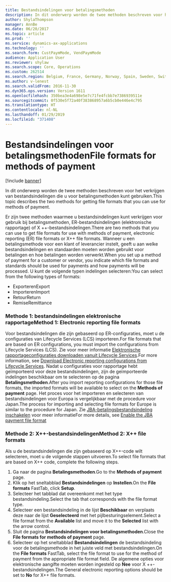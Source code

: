 ```yaml
---
title: Bestandsindelingen voor betalingsmethoden
description: In dit onderwerp worden de twee methoden beschreven voor het verkrijgen van bestandsindelingen die u voor betalingsmethoden kunt gebruiken.
author: ShylaThompson
manager: AnnBe
ms.date: 06/20/2017
ms.topic: article
ms.prod: ''
ms.service: dynamics-ax-applications
ms.technology: ''
ms.search.form: CustPaymMode, VendPaymMode
audience: Application User
ms.reviewer: shylaw
ms.search.scope: Core, Operations
ms.custom: 262514
ms.search.region: Belgium, France, Germany, Norway, Spain, Sweden, Switzerland
ms.author: v-lenest
ms.search.validFrom: 2016-11-30
ms.dyn365.ops.version: Version 1611
ms.openlocfilehash: 350bea3e4a698e5e7c71fe4fcbb7e7386939511e
ms.sourcegitcommit: 0f530e5f72a40f383868957a6b5cb0e446e4c795
ms.translationtype: HT
ms.contentlocale: nl-NL
ms.lasthandoff: 01/29/2019
ms.locfileid: "371408"
---
```

# <a name="file-formats-for-methods-of-payment"></a><span data-ttu-id="e0393-103">Bestandsindelingen voor betalingsmethoden</span><span class="sxs-lookup"><span data-stu-id="e0393-103">File formats for methods of payment</span></span>

[!include [banner](../includes/banner.md)]

<span data-ttu-id="e0393-104">In dit onderwerp worden de twee methoden beschreven voor het verkrijgen van bestandsindelingen die u voor betalingsmethoden kunt gebruiken.</span><span class="sxs-lookup"><span data-stu-id="e0393-104">This topic describes the two methods for getting file formats that you can use for methods of payment.</span></span>

<span data-ttu-id="e0393-105">Er zijn twee methoden waarmee u bestandsindelingen kunt verkrijgen voor gebruik bij betalingsmethoden, ER-bestandsindelingen (elektronische rapportage) of X ++-bestandsindelingen.</span><span class="sxs-lookup"><span data-stu-id="e0393-105">There are two methods that you can use to get file formats for use with methods of payment, electronic reporting (ER) file formats or X++ file formats.</span></span> <span data-ttu-id="e0393-106">Wanneer u een betalingsmethode voor een klant of leverancier instelt, geeft u aan welke bestandsindelingen en standaarden moeten worden gebruikt voor betalingen en hoe betalingen worden verwerkt.</span><span class="sxs-lookup"><span data-stu-id="e0393-106">When you set up a method of payment for a customer or vendor, you indicate which file formats and standards should be used for payments and how payments will be processed.</span></span> <span data-ttu-id="e0393-107">U kunt de volgende typen indelingen selecteren:</span><span class="sxs-lookup"><span data-stu-id="e0393-107">You can select from the following types of formats:</span></span>

-   <span data-ttu-id="e0393-108">Exporteren</span><span class="sxs-lookup"><span data-stu-id="e0393-108">Export</span></span>
-   <span data-ttu-id="e0393-109">Importeren</span><span class="sxs-lookup"><span data-stu-id="e0393-109">Import</span></span>
-   <span data-ttu-id="e0393-110">Retour</span><span class="sxs-lookup"><span data-stu-id="e0393-110">Return</span></span>
-   <span data-ttu-id="e0393-111">Remise</span><span class="sxs-lookup"><span data-stu-id="e0393-111">Remittance</span></span>

### <a name="method-1-electronic-reporting-file-formats"></a><span data-ttu-id="e0393-112">Methode 1: bestandsindelingen elektronische rapportage</span><span class="sxs-lookup"><span data-stu-id="e0393-112">Method 1: Electronic reporting file formats</span></span>

<span data-ttu-id="e0393-113">Voor bestandsindelingen die zijn gebaseerd op ER-configuraties, moet u de configuraties van Lifecycle Services (LCS) importeren.</span><span class="sxs-lookup"><span data-stu-id="e0393-113">For file formats that are based on ER configurations, you must import the configurations from Lifecycle Services (LCS).</span></span> <span data-ttu-id="e0393-114">Zie voor meer informatie [Elektronische rapportageconfiguraties downloaden vanuit Lifecycle Services](../../dev-itpro/analytics/download-electronic-reporting-configuration-lcs.md).</span><span class="sxs-lookup"><span data-stu-id="e0393-114">For more information, see [Download Electronic reporting configurations from Lifecycle Services](../../dev-itpro/analytics/download-electronic-reporting-configuration-lcs.md).</span></span> <span data-ttu-id="e0393-115">Nadat u configuraties voor rapportage hebt geïmporteerd voor deze bestandsindelingen, zijn de geïmporteerde indelingen beschikbaar om te selecteren op de pagina **Betalingsmethoden**.</span><span class="sxs-lookup"><span data-stu-id="e0393-115">After you import reporting configurations for those file formats, the imported formats will be available to select on the **Methods of payment** page.</span></span> <span data-ttu-id="e0393-116">Het proces voor het importeren en selecteren van bestandsindelingen voor Europa is vergelijkbaar met de procedure voor Japan.</span><span class="sxs-lookup"><span data-stu-id="e0393-116">The process for importing and selecting file formats for Europe is similar to the procedure for Japan.</span></span> <span data-ttu-id="e0393-117">Zie [JBA-betalingsbestandsindeling inschakelen](tasks/jba-payment-file-format.md) voor meer informatie</span><span class="sxs-lookup"><span data-stu-id="e0393-117">For more details, see [Enable the JBA payment file format](tasks/jba-payment-file-format.md)</span></span>

### <a name="method-2-x-file-formats"></a><span data-ttu-id="e0393-118">Methode 2: X++-bestandsindelingen</span><span class="sxs-lookup"><span data-stu-id="e0393-118">Method 2: X++ file formats</span></span>

<span data-ttu-id="e0393-119">Als u de bestandsindelingen die zijn gebaseerd op X++-code wilt selecteren, moet u de volgende stappen uitvoeren.</span><span class="sxs-lookup"><span data-stu-id="e0393-119">To select file formats that are based on X++ code, complete the following steps.</span></span>

1.  <span data-ttu-id="e0393-120">Ga naar de pagina **Betalingsmethoden**.</span><span class="sxs-lookup"><span data-stu-id="e0393-120">Go to the **Methods of payment** page.</span></span>
2.  <span data-ttu-id="e0393-121">Klik op het sneltabblad **Bestandsindelingen** op **Instellen**.</span><span class="sxs-lookup"><span data-stu-id="e0393-121">On the **File formats** FastTab, click **Setup**.</span></span>
3.  <span data-ttu-id="e0393-122">Selecteer het tabblad dat overeenkomt met het type bestandsindeling.</span><span class="sxs-lookup"><span data-stu-id="e0393-122">Select the tab that corresponds with the file format type.</span></span>
4.  <span data-ttu-id="e0393-123">Selecteer een bestandsindeling in de lijst **Beschikbaar** en verplaats deze naar de lijst **Geselecteerd** met het pijlbesturingselement.</span><span class="sxs-lookup"><span data-stu-id="e0393-123">Select a file format from the **Available** list and move it to the **Selected** list with the arrow control.</span></span>
5.  <span data-ttu-id="e0393-124">Sluit de pagina **Bestandsindelingen voor betalingsmethoden**.</span><span class="sxs-lookup"><span data-stu-id="e0393-124">Close the **File formats for methods of payment** page.</span></span>
6.  <span data-ttu-id="e0393-125">Selecteer op het sneltabblad **Bestandsindelingen** de bestandsindeling voor de betalingsmethode in het juiste veld met bestandsindelingen.</span><span class="sxs-lookup"><span data-stu-id="e0393-125">On the **File formats** FastTab, select the file format to use for the method of payment from the appropriate file format field.</span></span> <span data-ttu-id="e0393-126">De algemene opties voor elektronische aangifte moeten worden ingesteld op **Nee** voor X ++-bestandsindelingen.</span><span class="sxs-lookup"><span data-stu-id="e0393-126">The General electronic reporting options should be set to **No** for X++ file formats.</span></span>




